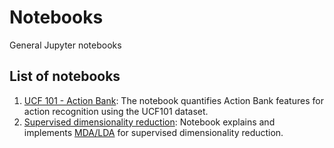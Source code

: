 # Notebooks
General Jupyter notebooks

## List of notebooks
  1. [UCF 101 - Action Bank](./ucf101_actionbank.ipynb): The notebook quantifies Action Bank features for action recognition using the UCF101 dataset.
  2. [Supervised dimensionality reduction](./supervised_dimentionality_reduction.ipynb): Notebook explains and implements [MDA/LDA](https://en.wikipedia.org/wiki/Linear_discriminant_analysis) for supervised dimensionality reduction.
